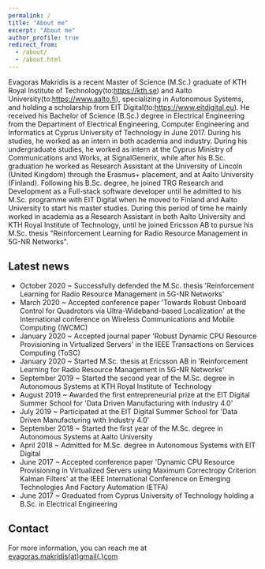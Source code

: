 ```yaml
---
permalink: /
title: "About me"
excerpt: "About me"
author_profile: true
redirect_from: 
  - /about/
  - /about.html
---
```


Evagoras Makridis is a recent Master of Science (M.Sc.) graduate of KTH Royal Institute of Technology(to:https://kth.se) and Aalto University(to:https://www.aalto.fi), specializing in Autonomous Systems, and holding a scholarship from EIT Digital(to:https://www.eitdigital.eu). He received his Bachelor of Science (B.Sc.) degree in Electrical Engineering from the Department of Electrical Engineering, Computer Engineering and Informatics at Cyprus University of Technology in June 2017. During his studies, he worked as an intern in both academia and industry. During his undergraduate studies, he worked as intern at the Cyprus Ministry of Communications and Works, at SignalGenerix, while after his B.Sc. graduation he worked as Research Assistant at the University of Lincoln (United Kingdom) through the Erasmus+ placement, and at Aalto University (Finland). Following his B.Sc. degree, he joined TRG Research and Development as a Full-stack software developer until he admitted to his M.Sc. programme with EIT Digital when he moved to Finland and Aalto University to start his master studies. During this period of time he mainly worked in academia as a Research Assistant in both Aalto University and KTH Royal Institute of Technology, until he joined Ericsson AB to pursue his M.Sc. thesis "Reinforcement Learning for Radio Resource Management in 5G-NR Networks". 

Latest news
------
- October 2020 ~ Successfully defended the M.Sc. thesis 'Reinforcement Learning for Radio Resource Management in 5G-NR Networks'
- March 2020 ~ Accepted conference paper 'Towards Robust Onboard Control for Quadrotors via Ultra-Wideband-based Localization' at the International conference on Wireless Communications and Mobile Computing (IWCMC)
- January 2020 ~ Accepted journal paper 'Robust Dynamic CPU Resource Provisioning in Virtualized Servers' in the IEEE Transactions on Services Computing (ToSC)
- January 2020 ~ Started M.Sc. thesis at Ericsson AB in 'Reinforcement Learning for Radio Resource Management in 5G-NR Networks'
- September 2019 ~ Started the second year of the M.Sc. degree in Autonomous Systems at KTH Royal Institute of Technology
- August 2019 ~ Awarded the first entrepreneurial prize at the EIT Digital Summer School for 'Data Driven Manufacturing with Industry 4.0'
- July 2019 ~ Participated at the EIT Digital Summer School for 'Data Driven Manufacturing with Industry 4.0'
- September 2018 ~ Started the first year of the M.Sc. degree in Autonomous Systems at Aalto University
- April 2018 ~ Admitted for M.Sc. degree in Autonomous Systems with EIT Digital
- June 2017 ~ Accepted conference paper 'Dynamic CPU Resource Provisioning in Virtualized Servers using Maximum Correctropy Criterion Kalman Filters' at the IEEE International Conference on Emerging Technologies And Factory Automation (ETFA)
- June 2017 ~ Graduated from Cyprus University of Technology holding a B.Sc. in Electrical Engineering

Contact
------
For more information, you can reach me at [evagoras.makridis(at)gmail(.)com](mailto:evagoras.makridis@gmail.com)
